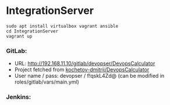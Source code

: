 # IntegrationServer

```
sudo apt install virtualbox vagrant ansible
cd IntegrationServer
vagrant up
```

### GitLab: 
- URL: http://192.168.11.10/gitlab/devopser/DevopsCalculator
- Project fetched from [kochetov-dmitrij/DevopsCalculator](https://github.com/kochetov-dmitrij/DevopsCalculator)
- User name / pass: devopser / f!qskL4Zd@  (can be modified in roles/gitlab/vars/main.yml)

### Jenkins:

